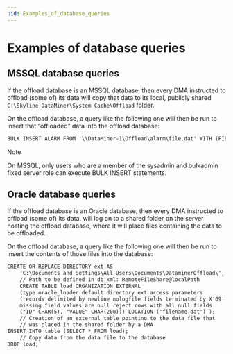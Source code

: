 ```yaml
---
uid: Examples_of_database_queries
---
```


# Examples of database queries

## MSSQL database queries

If the offload database is an MSSQL database, then every DMA instructed to offload (some of) its data will copy that data to its local, publicly shared `C:\Skyline DataMiner\System Cache\Offload` folder.

On the offload database, a query like the following one will then be run to insert that “offloaded” data into the offload database:

```txt
BULK INSERT ALARM FROM '\\DataMiner-1\Offload\alarm\file.dat' WITH (FIELDTERMINATOR = '\t', ROWTERMINATOR = '\n')
```

> [!NOTE]
> On MSSQL, only users who are a member of the sysadmin and bulkadmin fixed server role can execute BULK INSERT statements.

## Oracle database queries

If the offload database is an Oracle database, then every DMA instructed to offload (some of) its data, will log on to a shared folder on the server hosting the offload database, where it will place files containing the data to be offloaded.

On the offload database, a query like the following one will then be run to insert the contents of those files into the database:

```txt
CREATE OR REPLACE DIRECTORY ext AS
    'C:\Documents and Settings\All Users\Documents\DataminerOffload\';
    // Path to be defined in db.xml: RemoteFileShare@localPath
    CREATE TABLE load ORGANIZATION EXTERNAL
    (type oracle_loader default directory ext access parameters
    (records delimited by newline nologfile fields terminated by X'09'
    missing field values are null reject rows with all null fields
    ("ID" CHAR(5), "VALUE" CHAR(200))) LOCATION ('filename.dat') );
    // Creation of an external table pointing to the data file that
    // was placed in the shared folder by a DMA
INSERT INTO table (SELECT * FROM load);
    // Copy data from the data file to the database
DROP load;
```
